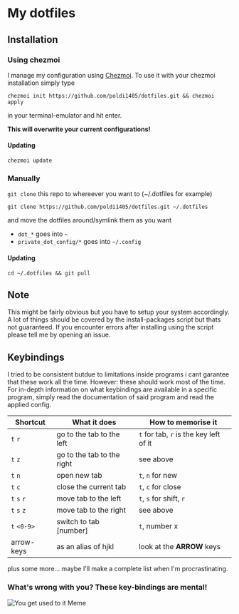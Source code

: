 # My dotfiles

## Installation

### Using chezmoi

I manage my configuration using [Chezmoi](https://chezmoi.io). To use it with
your chezmoi installation simply type

```
chezmoi init https://github.com/poldi1405/dotfiles.git && chezmoi apply
```
in your terminal-emulator and hit enter.

**This will overwrite your current configurations!**

#### Updating

`chezmoi update`

### Manually

`git clone` this repo to whereever you want to (~/.dotfiles for example)

```
git clone https://github.com/poldi1405/dotfiles.git ~/.dotfiles
```

and move the dotfiles around/symlink them as you want

- `dot_*` goes into `~`
- `private_dot_config/*` goes into `~/.config`

#### Updating

`cd ~/.dotfiles && git pull`

## Note

This might be fairly obvious but you have to setup your system accordingly. A
lot of things should be covered by the install-packages script but thats not
guaranteed. If you encounter errors after installing using the script please
tell me by opening an issue.

## Keybindings

I tried to be consistent butdue to limitations inside programs i cant garantee
that these work all the time. However: these should work most of the time. For
in-depth information on what keybindings are available in a specific program,
simply read the documentation of said program and read the applied config.

| Shortcut   | What it does              | How to memorise it |
|------------|---------------------------|--------------------|
| `t` `r`    | go to the tab to the left | `t` for tab, `r` is the key left of it|
| `t` `z`    | go to the tab to the right| see above          |
| `t` `n`    | open new tab              | `t`, `n` for new   |
| `t` `c`    | close the current tab     | `t`, `c` for close |
| `t` `s` `r`| move tab to the left      | `t`, `s` for shift, `r`|
| `t` `s` `z`| move tab to the right     | see above          |
| `t` `<0-9>`| switch to tab [number]    | `t`, number x      |
| arrow-keys | as an alias of hjkl       | look at the **ARROW** keys|

plus some more... maybe I'll make a complete list when I'm procrastinating.

### What's wrong with you? These key-bindings are mental!

![You get used to it Meme](https://user-images.githubusercontent.com/33086936/72940924-153a5f80-3d70-11ea-81f0-91ce4de268f7.jpg )
